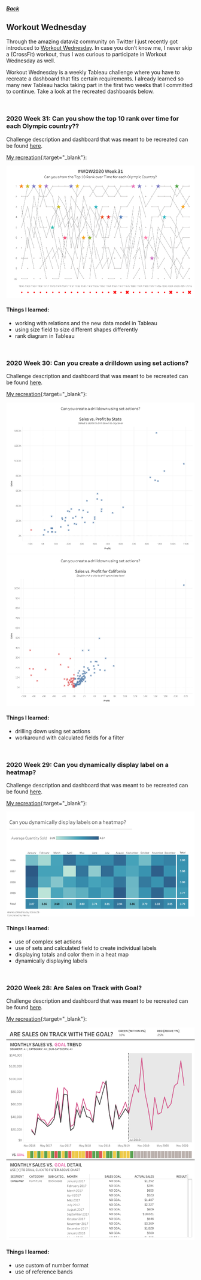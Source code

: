 ##### [Back](index#projects)
## Workout Wednesday
Through the amazing dataviz community on Twitter I just recently got introduced to [Workout Wednesday](http://www.workout-wednesday.com). In case you don’t know me, I never skip a (CrossFit) workout, thus I was curious to participate in Workout Wednesday as well. 

Workout Wednesday is a weekly Tableau challenge where you have to recreate a dashboard that fits certain requirements. I already learned so many new Tableau hacks taking part in the first two weeks that I committed to continue. Take a look at the recreated dashboards below.

<br>

### 2020 Week 31: Can you show the top 10 rank over time for each Olympic country??

Challenge description and dashboard that was meant to be recreated can be found [here](http://www.workout-wednesday.com/2020w31/).

[My recreation](https://public.tableau.com/profile/henny7470#!/vizhome/WoW_w30_DrilldownUsingSetActions/Dashboard2){:target="_blank"}:

<a href="https://public.tableau.com/profile/henny7470#!/vizhome/WOW_w31_RankOlympics/FinalDashboard" target="blank">
  <img src="images/workoutwednesday/WOW_w31_RankOlympics.png">
</a>

#### Things I learned:
- working with relations and the new data model in Tableau
- using size field to size different shapes differently 
- rank diagram in Tableau 

<br>

### 2020 Week 30: Can you create a drilldown using set actions?

Challenge description and dashboard that was meant to be recreated can be found [here](http://www.workout-wednesday.com/2020w30/).

[My recreation](https://public.tableau.com/profile/henny7470#!/vizhome/WoW_w30_DrilldownUsingSetActions/Dashboard2){:target="_blank"}:

<a href="https://public.tableau.com/profile/henny7470#!/vizhome/WoW_w30_DrilldownUsingSetActions/Dashboard2" target="blank">
  <img src="images/workoutwednesday/WoW_w30_byState.png">
</a>
<a href="https://public.tableau.com/profile/henny7470#!/vizhome/WoW_w30_DrilldownUsingSetActions/Dashboard2" target="blank">
  <img src="images/workoutwednesday/WoW_w30_California.png">
</a>

#### Things I learned:
- drilling down using set actions
- workaround with calculated fields for a filter

<br>

### 2020 Week 29: Can you dynamically display label on a heatmap?

Challenge description and dashboard that was meant to be recreated can be found [here](http://www.workout-wednesday.com/2020w29/).

[My recreation](https://public.tableau.com/profile/henny7470#!/vizhome/WOW_w29_Dynamically-display-heat-map-labels/Canyoudynamicallydisplaylabelsonaheatmap){:target="_blank"}:

<a href="https://public.tableau.com/profile/henny7470#!/vizhome/WOW_w29_Dynamically-display-heat-map-labels/Canyoudynamicallydisplaylabelsonaheatmap" target="blank">
  <img src="images/workoutwednesday/WOW_w29_Dynamically-display-heat-map-labels.png">
</a>

#### Things I learned:
- use of complex set actions
- use of sets and calculated field to create individual labels
- displaying totals and color them in a heat map
- dynamically displaying labels

<br>

### 2020 Week 28: Are Sales on Track with Goal?

Challenge description and dashboard that was meant to be recreated can be found [here](http://www.workout-wednesday.com/2020w28/).

[My recreation](https://public.tableau.com/profile/henny7470#!/vizhome/WOW_w28_Are-sales-on-track-with-the-goal/ARESALESONTRACKWITHTHEGOAL){:target="_blank"}:

<a href="https://public.tableau.com/profile/henny7470#!/vizhome/WOW_w28_Are-sales-on-track-with-the-goal/ARESALESONTRACKWITHTHEGOAL" target="blank">
  <img src="images/workoutwednesday/WOW_w28_Are-sales-on-track-with-the-goal2.png">
</a>

#### Things I learned:
- use custom of number format
- use of reference bands
